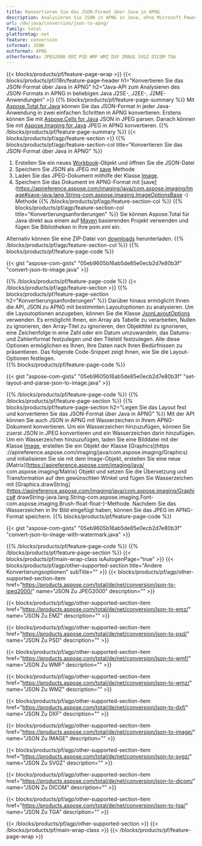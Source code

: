 ```yaml
---
title: Konvertieren Sie das JSON-Format über Java in APNG
description: Analysieren Sie JSON in APNG in Java, ohne Microsoft PowerPoint zu verwenden
url: /de/java/conversion/json-to-apng/
family: total
platformtag: net
feature: conversion
informat: JSON
outformat: APNG
otherformats: JPEG2000 EMZ PSD WMF WMZ DXF IMAGE SVGZ DICOM TGA
---
```

{{< blocks/products/pf/feature-page-wrap >}}
{{< blocks/products/pf/i18n/feature-page-header h1="Konvertieren Sie das JSON-Format über Java in APNG" h2="Java-API zum Analysieren des JSON-Formats in APNG in beliebigen Java J2SE-, J2EE-, J2ME-Anwendungen" >}}
{{% blocks/products/pf/feature-page-summary %}}
Mit [Aspose.Total for Java](https://products.aspose.com/total/java/) können Sie das JSON-Format in jeder Java-Anwendung in zwei einfachen Schritten in APNG konvertieren. Erstens können Sie mit [Aspose.Cells for Java](https://products.aspose.com/cells/java/) JSON in JPEG parsen. Danach können Sie mit [Aspose.Imaging for Java](https://products.aspose.com/imaging/java/) JPEG in APNG konvertieren.
{{% /blocks/products/pf/feature-page-summary  %}}
{{< blocks/products/pf/agp/feature-section >}}
{{% blocks/products/pf/agp/feature-section-col title="Konvertieren Sie das JSON-Format über Java in APNG" %}}
1. Erstellen Sie ein neues [Workbook](https://apireference.aspose.com/cells/java/com.aspose.cells/Workbook)-Objekt und öffnen Sie die JSON-Datei
2. Speichern Sie JSON als JPEG mit [save](https://apireference.aspose.com/cells/java/com.aspose.cells/workbook#save(java.lang.String,%20com.aspose.cells.SaveOptions)) Methode
3. Laden Sie das JPEG-Dokument mithilfe der Klasse [Image](https://apireference.aspose.com/imaging/java/com.aspose.imaging/Image).
4. Speichern Sie das Dokument im APNG-Format mit [save](https://apireference.aspose.com/imaging/java/com.aspose.imaging/Image#save-java.lang.String-com.aspose.imaging.ImageOptionsBase -) Methode
{{% /blocks/products/pf/agp/feature-section-col %}}
{{% blocks/products/pf/agp/feature-section-col title="Konvertierungsanforderungen" %}}
Sie können Aspose.Total für Java direkt aus einem auf [Maven](https://repository.aspose.com/webapp/#/artifacts/browse/tree/General/repo/com/aspose/aspose-total) basierenden Projekt verwenden und fügen Sie Bibliotheken in Ihre pom.xml ein.

Alternativ können Sie eine ZIP-Datei von [downloads](https://downloads.aspose.com/total/java) herunterladen.
{{% /blocks/products/pf/agp/feature-section-col %}}
{{% blocks/products/pf/feature-page-code %}}

{{< gist "aspose-com-gists" "05eb9605b16ab5de85e0ecb2d7e80b3f" "convert-json-to-image.java" >}}


{{% /blocks/products/pf/feature-page-code %}}
{{< /blocks/products/pf/agp/feature-section >}}
{{% blocks/products/pf/feature-page-section  h2="Konvertierungsanforderungen" %}}
Darüber hinaus ermöglicht Ihnen die API, JSON zu APNG mit bestimmten Layoutoptionen zu analysieren. Um die Layoutoptionen anzugeben, können Sie die Klasse [JsonLayoutOptions](https://apireference.aspose.com/cells/java/com.aspose.cells/jsonlayoutoptions) verwenden. Es ermöglicht Ihnen, ein Array als Tabelle zu verarbeiten, Nullen zu ignorieren, den Array-Titel zu ignorieren, den Objekttitel zu ignorieren, eine Zeichenfolge in eine Zahl oder ein Datum umzuwandeln, das Datums- und Zahlenformat festzulegen und den Titelstil festzulegen. Alle diese Optionen ermöglichen es Ihnen, Ihre Daten nach Ihren Bedürfnissen zu präsentieren. Das folgende Code-Snippet zeigt Ihnen, wie Sie die Layout-Optionen festlegen.  
{{% blocks/products/pf/feature-page-code %}}

{{< gist "aspose-com-gists" "05eb9605b16ab5de85e0ecb2d7e80b3f" "set-layout-and-parse-json-to-image.java" >}}

{{% /blocks/products/pf/feature-page-code  %}}
{{% /blocks/products/pf/feature-page-section %}}
{{% blocks/products/pf/feature-page-section  h2="Legen Sie das Layout fest und konvertieren Sie das JSON-Format über Java in APNG" %}}
Mit der API können Sie auch JSON in APNG mit Wasserzeichen in Ihrem APNG-Dokument konvertieren. Um ein Wasserzeichen hinzuzufügen, können Sie zuerst JSON in JPEG konvertieren und ein Wasserzeichen darin hinzufügen. Um ein Wasserzeichen hinzuzufügen, laden Sie eine Bilddatei mit der Klasse [Image](https://apireference.aspose.com/imaging/java/com.aspose.imaging/Image), erstellen Sie ein Objekt der Klasse [Graphics](https ://apireference.aspose.com/imaging/java/com.aspose.imaging/Graphics) und initialisieren Sie sie mit dem Image-Objekt, erstellen Sie eine neue [Matrix](https://apireference.aspose.com/imaging/java/ com.aspose.imaging/Matrix) Objekt und setzen Sie die Übersetzung und Transformation auf den gewünschten Winkel und fügen Sie Wasserzeichen mit [Graphics.drawString](https://apireference.aspose.com/imaging/java/com.aspose.imaging/Graphics# drawString-java.lang.String-com.aspose.imaging.Font-com.aspose.imaging.Brush-float-float-)-Methode. Nachdem Sie das Wasserzeichen in Ihr Bild eingefügt haben, können Sie das JPEG im APNG-Format speichern. 
{{% blocks/products/pf/feature-page-code %}}

{{< gist "aspose-com-gists" "05eb9605b16ab5de85e0ecb2d7e80b3f" "convert-json-to-image-with-watermark.java" >}}

{{% /blocks/products/pf/feature-page-code  %}}
{{% /blocks/products/pf/feature-page-section %}}
{{< blocks/products/pf/main-wrap-class isAutogenPage="true" >}}
{{< blocks/products/pf/agp/other-supported-section title="Andere Konvertierungsoptionen" subTitle="" >}}
{{< blocks/products/pf/agp/other-supported-section-item href="https://products.aspose.com/total/de/net/conversion/json-to-jpeg2000/" name="JSON Zu JPEG2000" description="" >}}

{{< blocks/products/pf/agp/other-supported-section-item href="https://products.aspose.com/total/de/net/conversion/json-to-emz/" name="JSON Zu EMZ" description="" >}}

{{< blocks/products/pf/agp/other-supported-section-item href="https://products.aspose.com/total/de/net/conversion/json-to-psd/" name="JSON Zu PSD" description="" >}}

{{< blocks/products/pf/agp/other-supported-section-item href="https://products.aspose.com/total/de/net/conversion/json-to-wmf/" name="JSON Zu WMF" description="" >}}

{{< blocks/products/pf/agp/other-supported-section-item href="https://products.aspose.com/total/de/net/conversion/json-to-wmz/" name="JSON Zu WMZ" description="" >}}

{{< blocks/products/pf/agp/other-supported-section-item href="https://products.aspose.com/total/de/net/conversion/json-to-dxf/" name="JSON Zu DXF" description="" >}}

{{< blocks/products/pf/agp/other-supported-section-item href="https://products.aspose.com/total/de/net/conversion/json-to-image/" name="JSON Zu IMAGE" description="" >}}

{{< blocks/products/pf/agp/other-supported-section-item href="https://products.aspose.com/total/de/net/conversion/json-to-svgz/" name="JSON Zu SVGZ" description="" >}}

{{< blocks/products/pf/agp/other-supported-section-item href="https://products.aspose.com/total/de/net/conversion/json-to-dicom/" name="JSON Zu DICOM" description="" >}}

{{< blocks/products/pf/agp/other-supported-section-item href="https://products.aspose.com/total/de/net/conversion/json-to-tga/" name="JSON Zu TGA" description="" >}}


{{< /blocks/products/pf/agp/other-supported-section >}}
{{< /blocks/products/pf/main-wrap-class >}}
{{< /blocks/products/pf/feature-page-wrap >}}